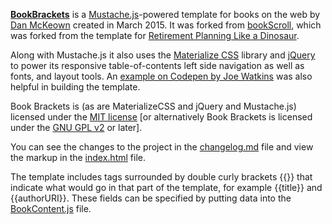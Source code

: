 [**BookBrackets**](http://djmcloud.danieljmckeown.com/bookbrackets/) is a [Mustache.js](https://github.com/janl/mustache.js)-powered template for books on the web by [Dan McKeown](http://danmckeown.info) created in March 2015.  It was forked from [bookScroll](http://djmcloud.danieljmckeown.com/bookscroll/), which was forked from the template for [Retirement Planning Like a Dinosaur](http://danmckeown.info/books/retirement/).

Along with Mustache.js it also uses the [Materialize CSS](http://materializecss.com/) library and [jQuery](http://jquery.com) to power its responsive table-of-contents left side navigation as well as fonts, and layout tools.  An [example on Codepen by Joe Watkins](http://codepen.io/joe-watkins/pen/ydbeB) was also helpful in building the template.

Book Brackets is (as are MaterializeCSS and jQuery and Mustache.js) licensed under the [MIT license](https://github.com/janl/mustache.js/blob/d4ba5a19d4d04b139bbf7840fe342bb43930aee3/LICENSE) [or alternatively Book Brackets is licensed under the [GNU GPL v2](http://www.gnu.org/licenses/gpl-2.0.html) or later].  

You can see the changes to the project in the [changelog.md](changelog.md) file and view the markup in the [index.html](index.html) file.

The template includes tags surrounded by double curly brackets {{}} that indicate what would go in that part of the template, for example {{title}} and {{authorURI}}.  These fields can be specified by putting data into the [BookContent.js](data/BookContent.js) file.
